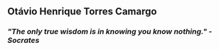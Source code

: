 <h2><strong>Otávio</strong> Henrique Torres <strong>Camargo</strong></h2>

<div>
  <h3><i>"The only true wisdom is in knowing you know nothing." - Socrates</i></h3>
  
</div>
